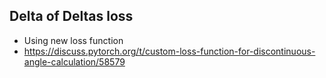 ## Delta of Deltas loss

* Using new loss function
* https://discuss.pytorch.org/t/custom-loss-function-for-discontinuous-angle-calculation/58579
